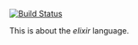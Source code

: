 [![Build Status](https://travis-ci.org/RawIron/scratch-elixir.svg)](https://travis-ci.org/RawIron/learning-elixir)


This is about the *elixir* language.
